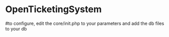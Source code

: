 # OpenTicketingSystem

#to configure, edit the core/init.php to your parameters and add the db files to your db

